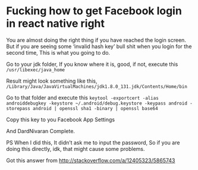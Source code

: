 # Fucking how to get Facebook login in react native right
You are almost doing the right thing if you have reached the login screen. But if you are seeing some ‘invalid hash key’ bull shit when you login for the second time, This is what you going to do.

Go to your jdk folder,
If you know where it is, good, if not, execute this
`/usr/libexec/java_home`

Result might look something like this,
`/Library/Java/JavaVirtualMachines/jdk1.8.0_131.jdk/Contents/Home/bin`

Go to that folder and execute this
`keytool -exportcert -alias androiddebugkey -keystore ~/.android/debug.keystore -keypass android -storepass android | openssl sha1 -binary | openssl base64`

Copy this key to you Facebook App Settings

And DardNivaran Complete.

PS When I did this, It didn’t ask me to input the password, So if you are doing this directly, idk, that might cause some problems.

Got this answer from http://stackoverflow.com/a/12405323/5865743
